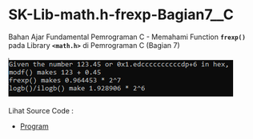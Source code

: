 # SK-Lib-math.h-frexp-Bagian7__C
Bahan Ajar Fundamental Pemrograman C - Memahami Function <code><b>frexp()</b></code> pada Library <code><b>&lt;math.h></b></code> di Pemrograman C (Bagian 7)<br><br>
<img src="https://github.com/RizkyKhapidsyah/SK-Lib-math.h-frexp-Bagian7__C/blob/master/SK-Lib-math.h-frexp-Bagian7__C/result/001.PNG"><br><br>
Lihat Source Code : <br>
- <a href="https://github.com/RizkyKhapidsyah/SK-Lib-math.h-frexp-Bagian7__C/blob/master/SK-Lib-math.h-frexp-Bagian7__C/Source.c">Program</a>
